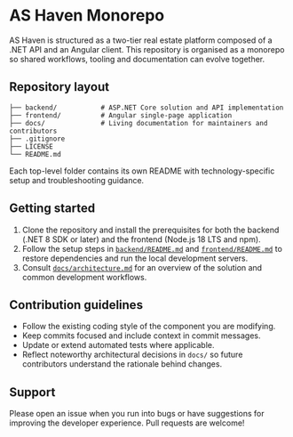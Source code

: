 # AS Haven Monorepo

AS Haven is structured as a two-tier real estate platform composed of a .NET API and an Angular client. This repository is organised as a monorepo so shared workflows, tooling and documentation can evolve together.

## Repository layout

```
├── backend/           # ASP.NET Core solution and API implementation
├── frontend/          # Angular single-page application
├── docs/              # Living documentation for maintainers and contributors
├── .gitignore
├── LICENSE
└── README.md
```

Each top-level folder contains its own README with technology-specific setup and troubleshooting guidance.

## Getting started

1. Clone the repository and install the prerequisites for both the backend (.NET 8 SDK or later) and the frontend (Node.js 18 LTS and npm).
2. Follow the setup steps in [`backend/README.md`](backend/README.md) and [`frontend/README.md`](frontend/README.md) to restore dependencies and run the local development servers.
3. Consult [`docs/architecture.md`](docs/architecture.md) for an overview of the solution and common development workflows.

## Contribution guidelines

* Follow the existing coding style of the component you are modifying.
* Keep commits focused and include context in commit messages.
* Update or extend automated tests where applicable.
* Reflect noteworthy architectural decisions in `docs/` so future contributors understand the rationale behind changes.

## Support

Please open an issue when you run into bugs or have suggestions for improving the developer experience. Pull requests are welcome!
